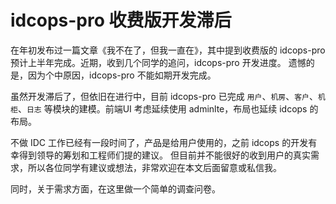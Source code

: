 # idcops-pro 收费版开发滞后

在年初发布过一篇文章《我不在了，但我一直在》，其中提到收费版的 idcops-pro 预计上半年完成。近期，收到几个同学的追问，idcops-pro 开发进度。
遗憾的是，因为个中原因，idcops-pro 不能如期开发完成。

虽然开发滞后了，但依旧在进行中，目前 idcops-pro 已完成 `用户`、`机房`、`客户`、`机柜`、`日志` 等模块的建模。前端UI 考虑延续使用 adminlte，布局也延续 idcops 的布局。

不做 IDC 工作已经有一段时间了，产品是给用户使用的，之前 idcops 的开发有幸得到领导的筹划和工程师们提的建议。
但目前并不能很好的收到用户的真实需求，所以各位同学有建议或想法，非常欢迎在本文后面留意或私信我。

同时，关于需求方面，在这里做一个简单的调查问卷。


